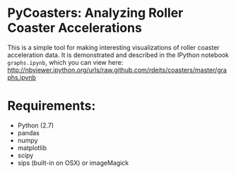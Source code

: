 # PyCoasters: Analyzing Roller Coaster Accelerations

This is a simple tool for making interesting visualizations of roller coaster acceleration data. It is demonstrated and described in the IPython notebook `graphs.ipynb`, which you can view here: <http://nbviewer.ipython.org/urls/raw.github.com/rdeits/coasters/master/graphs.ipynb>

# Requirements:
* Python (2.7)
* pandas
* numpy
* matplotlib
* scipy
* sips (built-in on OSX) or imageMagick

